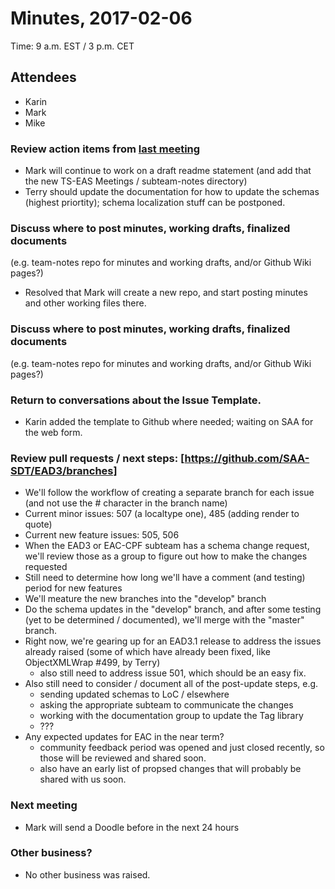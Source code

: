 # Minutes, 2017-02-06
Time: 9 a.m. EST / 3 p.m. CET

## Attendees
- Karin
- Mark
- Mike

### Review action items from [last meeting](minutes-2017-01-10.md)
- Mark will continue to work on a draft readme statement (and add that the new TS-EAS Meetings / subteam-notes directory)
- Terry should update the documentation for how to update the schemas (highest priortity); schema localization stuff can be postponed.

### Discuss where to post minutes, working drafts, finalized documents
(e.g. team-notes repo for minutes and working drafts, and/or Github Wiki pages?)
- Resolved that Mark will create a new repo, and start posting minutes and other working files there.

### Discuss where to post minutes, working drafts, finalized documents
(e.g. team-notes repo for minutes and working drafts, and/or Github Wiki pages?)

### Return to conversations about the Issue Template.
- Karin added the template to Github where needed; waiting on SAA for the web form.

### Review pull requests / next steps: [https://github.com/SAA-SDT/EAD3/branches]
- We'll follow the workflow of creating a separate branch for each issue (and not use the # character in the branch name)
- Current minor issues: 507 (a localtype one), 485 (adding render to quote)
- Current new feature issues: 505, 506
- When the EAD3 or EAC-CPF subteam has a schema change request, we'll review those as a group to figure out how to make the changes requested
- Still need to determine how long we'll have a comment (and testing) period for new features
- We'll meature the new branches into the "develop" branch
- Do the schema updates in the "develop" branch, and after some testing (yet to be determined / documented), we'll merge with the "master" branch.
- Right now, we're gearing up for an EAD3.1 release to address the issues already raised (some of which have already been fixed, like ObjectXMLWrap #499, by Terry)
	- also still need to address issue 501, which should be an easy fix.
- Also still need to consider / document all of the post-update steps, e.g.
	- sending updated schemas to LoC / elsewhere
	- asking the appropriate subteam to communicate the changes
	- working with the documentation group to update the Tag library
	- ???
- Any expected updates for EAC in the near term?
	- community feedback period was opened and just closed recently, so those will be reviewed and shared soon.
	- also have an early list of propsed changes that will probably be shared with us soon.


### Next meeting 
- Mark will send a Doodle before in the next 24 hours

### Other business?
- No other business was raised.
